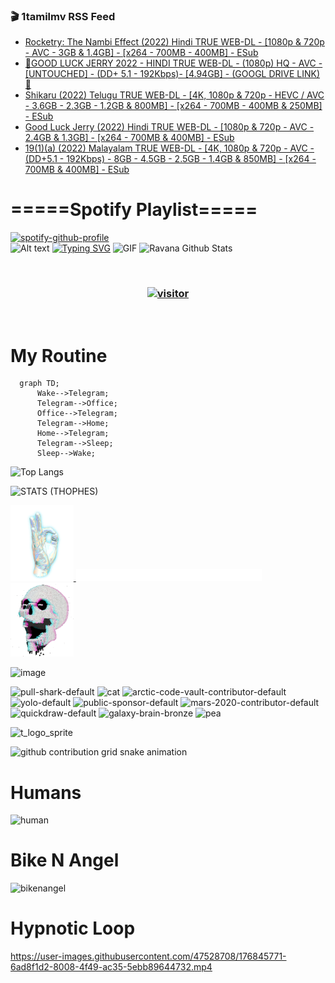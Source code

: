 ### 🎬 1tamilmv RSS Feed

<!-- BLOG-POST-LIST:START -->
- [Rocketry: The Nambi Effect &lpar;2022&rpar; Hindi TRUE WEB-DL - [1080p &amp; 720p - AVC - 3GB &amp; 1.4GB] - [x264 - 700MB - 400MB] - ESub](https://www.1tamilmv.pics/index.php?/forums/topic/166505-rocketry-the-nambi-effect-2022-hindi-true-web-dl-1080p-720p-avc-3gb-14gb-x264-700mb-400mb-esub/&do=findComment&comment=332261)
- [🔰GOOD LUCK JERRY 2022 - HINDI TRUE WEB-DL - &lpar;1080p&rpar; HQ - AVC - [UNTOUCHED] - &lpar;DD+ 5.1 - 192Kbps&rpar;- [4.94GB] - &lpar;GOOGL DRIVE LINK&rpar;🔰](https://www.1tamilmv.pics/index.php?/forums/topic/166504-%F0%9F%94%B0good-luck-jerry-2022-hindi-true-web-dl-1080p-hq-avc-untouched-dd-51-192kbps-494gb-googl-drive-link%F0%9F%94%B0/&do=findComment&comment=332260)
- [Shikaru &lpar;2022&rpar; Telugu TRUE WEB-DL - [4K, 1080p &amp; 720p - HEVC / AVC - 3.6GB - 2.3GB - 1.2GB &amp; 800MB] - [x264 - 700MB - 400MB &amp; 250MB] - ESub](https://www.1tamilmv.pics/index.php?/forums/topic/166503-shikaru-2022-telugu-true-web-dl-4k-1080p-720p-hevc-avc-36gb-23gb-12gb-800mb-x264-700mb-400mb-250mb-esub/&do=findComment&comment=332259)
- [Good Luck Jerry &lpar;2022&rpar; Hindi TRUE WEB-DL - [1080p &amp; 720p - AVC - 2.4GB &amp; 1.3GB] - [x264 - 700MB &amp; 400MB] - ESub](https://www.1tamilmv.pics/index.php?/forums/topic/166501-good-luck-jerry-2022-hindi-true-web-dl-1080p-720p-avc-24gb-13gb-x264-700mb-400mb-esub/&do=findComment&comment=332257)
- [19&lpar;1&rpar;&lpar;a&rpar; &lpar;2022&rpar; Malayalam TRUE WEB-DL - [4K, 1080p &amp; 720p - AVC - &lpar;DD+5.1 - 192Kbps&rpar; - 8GB - 4.5GB - 2.5GB - 1.4GB &amp; 850MB] - [x264 - 700MB &amp; 400MB] - ESub](https://www.1tamilmv.pics/index.php?/forums/topic/166498-191a-2022-malayalam-true-web-dl-4k-1080p-720p-avc-dd51-192kbps-8gb-45gb-25gb-14gb-850mb-x264-700mb-400mb-esub/&do=findComment&comment=332254)
<!-- BLOG-POST-LIST:END -->

# =====Spotify Playlist=====
[![spotify-github-profile](https://spotify-github-profile.vercel.app/api/view?uid=31rfzgmuvvewegdlxvlev4ynz4vu&cover_image=true&theme=default&bar_color=53b14f&bar_color_cover=true)](https://ravana69.github.io/rss)
</br>
![Alt text](https://spotify-recently-played-readme.vercel.app/api?user=31rfzgmuvvewegdlxvlev4ynz4vu)
[![Typing SVG](https://readme-typing-svg.herokuapp.com?color=%2336BCF7&center=true&vCenter=true&multiline=true&height=81&lines=I+AM+RAVANA;CONTACT+ME+ON+TELEGRAM%3A+%40R4V4N4)](https://git.io/typing-svg)
<img align="centre" height="400px" width="490px" alt="GIF" src="https://github.com/ravana69/ravana69/blob/master/rvm.gif" />
![Ravana Github Stats](https://github-readme-stats.vercel.app/api?username=ravana69&&show_icons=true&theme=radical)

<br />
<h3 align="center"> <a href="https://t.me/r4v4n4"><img src="https://profile-counter.glitch.me/ravana69/count.svg" alt="visitor" width="600"></a> </h3>
</br>

<H1>My Routine</H1>

```mermaid
  graph TD;
      Wake-->Telegram;
      Telegram-->Office;
      Office-->Telegram;
      Telegram-->Home;
      Home-->Telegram;
      Telegram-->Sleep;
      Sleep-->Wake;
```
![Top Langs](https://github-readme-stats.vercel.app/api/top-langs/?username=ravana69&&show_icons=true&theme=radical)

![STATS (THOPHES)](https://github-profile-trophy.vercel.app/?username=ravana69&theme=gruvbox&margin-w=10&margin-h=15&column=8)
<br />
<p align="left">
    <a href="#">
        <img width="20%" src="./assets/images/hand.gif" alt="" />
    </a>
    <a href="#">
        <img width="59%" src="./assets/images/spacer.png" alt="" >
    </a>
    <a href="#">
        <img width="20%" src="./assets/images/skull.gif" alt="" />
    </a>
</p>


![image](https://user-images.githubusercontent.com/47528708/175298537-0623dc00-7b1a-4ec1-b5b1-71768763a234.png)

<img width="148" alt="pull-shark-default" src="https://user-images.githubusercontent.com/47528708/176419715-70981865-4dc6-489a-8a1a-06842db67b15.gif"> <img width="148" alt="cat" src="https://user-images.githubusercontent.com/47528708/179149594-60701d0e-e626-415f-9958-80736351eadd.gif"> <img width="148" alt="arctic-code-vault-contributor-default" src="https://user-images.githubusercontent.com/47528708/175267501-e1fbbb8f-c2b2-4882-b865-2ac4debef26c.png"> <img width="148" alt="yolo-default" src="https://user-images.githubusercontent.com/47528708/175267654-281a1880-1129-4b7b-bf2f-de5dd2bc5afa.png"> <img width="148" alt="public-sponsor-default" src="https://user-images.githubusercontent.com/47528708/175268448-2e78cc75-fb25-4d76-bd22-7df520446b45.png"> <img width="148" alt="mars-2020-contributor-default" src="https://user-images.githubusercontent.com/47528708/175268475-de6d987a-3be9-4353-86a5-23b422559355.png"> <img width="148" alt="quickdraw-default" src="https://user-images.githubusercontent.com/47528708/179148665-33e7c2c8-5d95-413e-8b25-6862820a5fe7.png"> <img width="148" alt="galaxy-brain-bronze" src="https://user-images.githubusercontent.com/47528708/176419717-e2fdca8b-0fdc-47dd-9511-a7ff52178a33.gif"> <img width="148" alt="pea" src="https://user-images.githubusercontent.com/47528708/179149608-800ce6e1-7d24-4bfe-8e84-5628e6d5497d.gif">

![t_logo_sprite](https://user-images.githubusercontent.com/47528708/175293007-21ff1792-1fca-4be3-bcae-12fdc3aa414f.svg)

![github contribution grid snake animation](https://raw.githubusercontent.com/ravana69/ravana69/output/github-contribution-grid-snake-dark.svg#gh-dark-mode-only)

# Humans
<img width="170" alt="human" src="https://user-images.githubusercontent.com/47528708/176413829-c142d478-1c96-4c3c-a2a4-2dd35374c335.gif">

# Bike N Angel
<img width="170" alt="bikenangel" src="https://user-images.githubusercontent.com/47528708/176616968-3a44f91e-8016-477c-9bb5-c4689a1adbee.gif">

# Hypnotic Loop

https://user-images.githubusercontent.com/47528708/176845771-6ad8f1d2-8008-4f49-ac35-5ebb89644732.mp4


